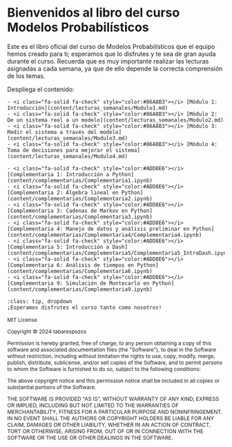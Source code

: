 # Bienvenidos al libro del curso Modelos Probabilísticos
Este es el libro oficial del curso de Modelos Probabilísticos que el equipo hemos creado para ti; esperamos que lo disfrutes y te sea de gran ayuda durante el curso. Recuerda que es muy importante realizar las lecturas asignadas a cada semana, ya que de ello depende la correcta comprensión de los temas.

Despliega el contenido:

```{dropdown} Módulos: Lecturas Semanales
- <i class="fa-solid fa-check" style="color:#86A8B3"></i> [Módulo 1: Introducción](content/lecturas_semanales/Modulo1.md)
- <i class="fa-solid fa-check" style="color:#86A8B3"></i> [Módulo 2: De un sistema real a un modelo](content/lecturas_semanales/Modulo2.md)
- <i class="fa-solid fa-check" style="color:#86A8B3"></i> [Módulo 3: Medir el sistema a través del modelo](content/lecturas_semanales/Modulo3.md)
- <i class="fa-solid fa-check" style="color:#86A8B3"></i> [Módulo 4: Toma de decisiones para mejorar el sistema](content/lecturas_semanales/Modulo4.md)
```

```{dropdown} Módulos: Complementarias
- <i class="fa-solid fa-check" style="color:#ADD8E6"></i> [Complementaria 1: Introducción a Python](content/complementarias/Complementaria1.ipynb)
- <i class="fa-solid fa-check" style="color:#ADD8E6"></i> [Complementaria 2: Álgebra lineal en Python](content/complementarias/Complementaria2.ipynb)
- <i class="fa-solid fa-check" style="color:#ADD8E6"></i> [Complementaria 3: Cadenas de Markov en Python](content/complementarias/Complementaria3.ipynb)
- <i class="fa-solid fa-check" style="color:#ADD8E6"></i> [Complementaria 4: Manejo de datos y análisis preliminar en Python](content/complementarias/Complementaria4/Complementaria4.ipynb)
- <i class="fa-solid fa-check" style="color:#ADD8E6"></i> [Complementaria 5: Introducción a Dash](content/complementarias/Complementaria5/Complementaria5_IntroDash.ipynb)
- <i class="fa-solid fa-check" style="color:#ADD8E6"></i> [Complementaria 6: Análisis de tiempos en Python](content/complementarias/Complementaria6.ipynb)
- <i class="fa-solid fa-check" style="color:#ADD8E6"></i> [Complementaria 9: Simulación de Montecarlo en Python](content/complementarias/Complementaria9.ipynb)
```

```{admonition} Haz click acá!
:class: tip, dropdown
¡Esperamos disfrutes el curso tanto como nosotros!
```

<span style="font-size:12px;"> 
MIT License

Copyright ©  2024 tabarespozos

Permission is hereby granted, free of charge, to any person obtaining a copy
of this software and associated documentation files (the "Software"), to deal
in the Software without restriction, including without limitation the rights
to use, copy, modify, merge, publish, distribute, sublicense, and/or sell
copies of the Software, and to permit persons to whom the Software is
furnished to do so, subject to the following conditions:

The above copyright notice and this permission notice shall be included in all
copies or substantial portions of the Software.

THE SOFTWARE IS PROVIDED "AS IS", WITHOUT WARRANTY OF ANY KIND, EXPRESS OR
IMPLIED, INCLUDING BUT NOT LIMITED TO THE WARRANTIES OF MERCHANTABILITY,
FITNESS FOR A PARTICULAR PURPOSE AND NONINFRINGEMENT. IN NO EVENT SHALL THE
AUTHORS OR COPYRIGHT HOLDERS BE LIABLE FOR ANY CLAIM, DAMAGES OR OTHER
LIABILITY, WHETHER IN AN ACTION OF CONTRACT, TORT OR OTHERWISE, ARISING FROM,
OUT OF OR IN CONNECTION WITH THE SOFTWARE OR THE USE OR OTHER DEALINGS IN THE
SOFTWARE.
</span>